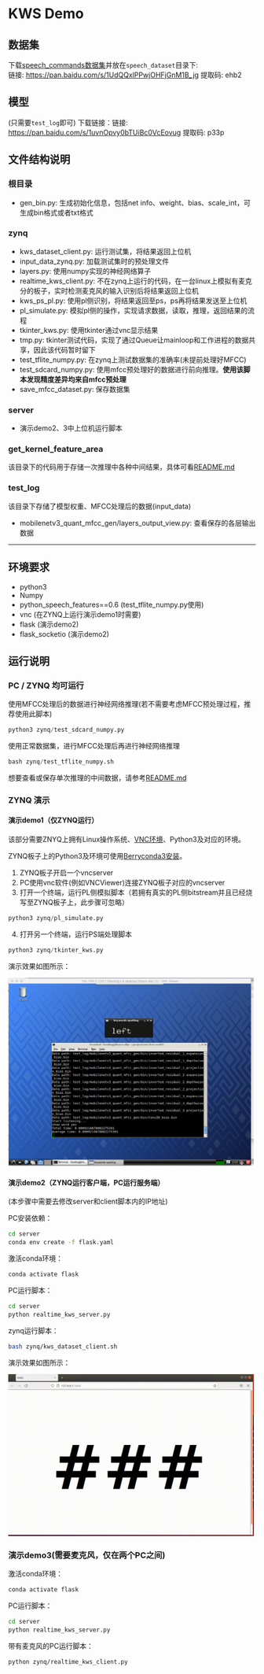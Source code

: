 # KWS Demo

## 数据集
下载[speech_commands数据集](https://www.tensorflow.org/datasets/catalog/speech_commands)并放在`speech_dataset`目录下:   
链接: https://pan.baidu.com/s/1UdQQxlPPwjOHFjGnM1B_jg 提取码: ehb2

## 模型
(只需要`test_log`即可)
下载链接：链接: https://pan.baidu.com/s/1uvnOpvy0bTUiBc0VcEovug 提取码: p33p

## 文件结构说明

### 根目录
- gen_bin.py: 生成初始化信息，包括net info、weight、bias、scale_int，可生成bin格式或者txt格式

### zynq
- kws_dataset_client.py: 运行测试集，将结果返回上位机
- input_data_zynq.py: 加载测试集时的预处理文件
- layers.py: 使用numpy实现的神经网络算子
- realtime_kws_client.py: 不在zynq上运行的代码，在一台linux上模拟有麦克分的板子，实时检测麦克风的输入识别后将结果返回上位机
- kws_ps_pl.py: 使用pl侧识别，将结果返回至ps，ps再将结果发送至上位机
- pl_simulate.py: 模拟pl侧的操作，实现请求数据，读取，推理，返回结果的流程
- tkinter_kws.py: 使用tkinter通过vnc显示结果
- tmp.py: tkinter测试代码，实现了通过Queue让mainloop和工作进程的数据共享，因此该代码暂时留下
- test_tflite_numpy.py: 在zynq上测试数据集的准确率(未提前处理好MFCC)
- test_sdcard_numpy.py: 使用mfcc预处理好的数据进行前向推理。**使用该脚本发现精度差异均来自mfcc预处理**
- save_mfcc_dataset.py: 保存数据集

### server
- 演示demo2、3中上位机运行脚本

### get_kernel_feature_area
该目录下的代码用于存储一次推理中各种中间结果，具体可看[README.md](../get_kernel_feature_area/README.md)

### test_log
该目录下存储了模型权重、MFCC处理后的数据(input_data)
- mobilenetv3_quant_mfcc_gen/layers_output_view.py: 查看保存的各层输出数据

----------------------------

## 环境要求
- python3
- Numpy
- python_speech_features==0.6 (test_tflite_numpy.py使用)
- vnc (在ZYNQ上运行演示demo1时需要)
- flask (演示demo2)
- flask_socketio (演示demo2)

## 运行说明

### PC / ZYNQ 均可运行
使用MFCC处理后的数据进行神经网络推理(若不需要考虑MFCC预处理过程，推荐使用此脚本)
```python
python3 zynq/test_sdcard_numpy.py
```

使用正常数据集，进行MFCC处理后再进行神经网络推理
```python
bash zynq/test_tflite_numpy.sh
```

想要查看或保存单次推理的中间数据，请参考[README.md](get_kernel_feature_area/README.md)

### ZYNQ 演示

#### 演示demo1（仅ZYNQ运行）

该部分需要ZNYQ上拥有Linux操作系统、[VNC环境](zynq/README.md)、Python3及对应的环境。

ZYNQ板子上的Python3及环境可使用[Berryconda3安装](https://github.com/jjhelmus/berryconda)。

1. ZYNQ板子开启一个vncserver
2. PC使用vnc软件(例如VNCViewer)连接ZYNQ板子对应的vncserver
3. 打开一个终端，运行PL侧模拟脚本（若拥有真实的PL侧bitstream并且已经烧写至ZYNQ板子上，此步骤可忽略）
```python
python3 zynq/pl_simulate.py
```
4. 打开另一个终端，运行PS端处理脚本
```python
python3 zynq/tkinter_kws.py
```

演示效果如图所示：

<img src="./images/demo1.gif" width="500px"></img>

#### 演示demo2（ZYNQ运行客户端，PC运行服务端）

(本步骤中需要去修改server和client脚本内的IP地址)

PC安装依赖：
```bash
cd server
conda env create -f flask.yaml
```

激活conda环境：
```bash
conda activate flask
```

PC运行脚本：
```bash
cd server
python realtime_kws_server.py
```

zynq运行脚本：
```bash
bash zynq/kws_dataset_client.sh
```

演示效果如图所示：

<img src="./images/demo2.gif" width="500px"></img>

### 演示demo3(需要麦克风，仅在两个PC之间)

激活conda环境：
```bash
conda activate flask
```

PC运行脚本：
```bash
cd server
python realtime_kws_server.py
```

带有麦克风的PC运行脚本：
```bash
python zynq/realtime_kws_client.py
```